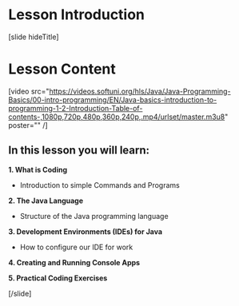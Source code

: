 # Lesson Introduction

[slide hideTitle]

# Lesson Content

[video src="https://videos.softuni.org/hls/Java/Java-Programming-Basics/00-intro-programming/EN/Java-basics-introduction-to-programming-1-2-Introduction-Table-of-contents-,1080p,720p,480p,360p,240p,.mp4/urlset/master.m3u8" poster="" /]

## In this lesson you will learn:

**1. What is Coding**

- Introduction to simple Commands and Programs

**2. The Java Language**

- Structure of the Java programming language

**3. Development Environments (IDEs) for Java**

- How to configure our IDE for work

**4. Creating and Running Console Apps**


**5. Practical Coding Exercises**

[/slide]
